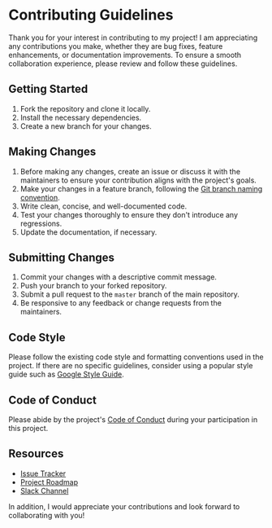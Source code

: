 # Contributing Guidelines

Thank you for your interest in contributing to my project! I am appreciating any contributions you make, whether they are bug fixes, feature enhancements, or documentation improvements. To ensure a smooth collaboration experience, please review and follow these guidelines.

## Getting Started

1. Fork the repository and clone it locally.
2. Install the necessary dependencies.
3. Create a new branch for your changes.

## Making Changes

1. Before making any changes, create an issue or discuss it with the maintainers to ensure your contribution aligns with the project's goals.
2. Make your changes in a feature branch, following the [Git branch naming convention](https://example.com/git-branch-naming-convention).
3. Write clean, concise, and well-documented code.
4. Test your changes thoroughly to ensure they don't introduce any regressions.
5. Update the documentation, if necessary.

## Submitting Changes

1. Commit your changes with a descriptive commit message.
2. Push your branch to your forked repository.
3. Submit a pull request to the `master` branch of the main repository.
4. Be responsive to any feedback or change requests from the maintainers.

## Code Style

Please follow the existing code style and formatting conventions used in the project. If there are no specific guidelines, consider using a popular style guide such as [Google Style Guide](https://google.github.io/styleguide/).

## Code of Conduct

Please abide by the project's [Code of Conduct](https://example.com/code-of-conduct) during your participation in this project.

## Resources

- [Issue Tracker](https://example.com/issue-tracker)
- [Project Roadmap](https://example.com/project-roadmap)
- [Slack Channel](https://example.com/slack-channel)

In addition, I would appreciate your contributions and look forward to collaborating with you!